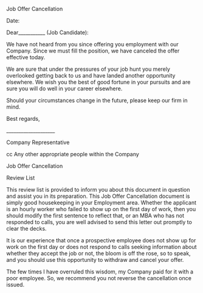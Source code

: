 Job Offer Cancellation

Date:

Dear\_\_\_\_\_\_\_\_\_\_\_ (Job Candidate):

We have not heard from you since offering you employment with our
Company. Since we must fill the position, we have canceled the offer
effective today.

We are sure that under the pressures of your job hunt you merely
overlooked getting back to us and have landed another opportunity
elsewhere. We wish you the best of good fortune in your pursuits and are
sure you will do well in your career elsewhere.

Should your circumstances change in the future, please keep our firm in
mind.

Best regards,

\_\_\_\_\_\_\_\_\_\_\_\_\_\_\_\_\_\_\_\_

Company Representative

cc Any other appropriate people within the Company

Job Offer Cancellation

Review List

This review list is provided to inform you about this document in
question and assist you in its preparation. This Job Offer Cancellation
document is simply good housekeeping in your Employment area. Whether
the applicant is an hourly worker who failed to show up on the first day
of work, then you should modify the first sentence to reflect that, or
an MBA who has not responded to calls, you are well advised to send this
letter out promptly to clear the decks.

It is our experience that once a prospective employee does not show up
for work on the first day or does not respond to calls seeking
information about whether they accept the job or not, the bloom is off
the rose, so to speak, and you should use this opportunity to withdraw
and cancel your offer.

The few times I have overruled this wisdom, my Company paid for it with
a poor employee. So, we recommend you not reverse the cancellation once
issued.
